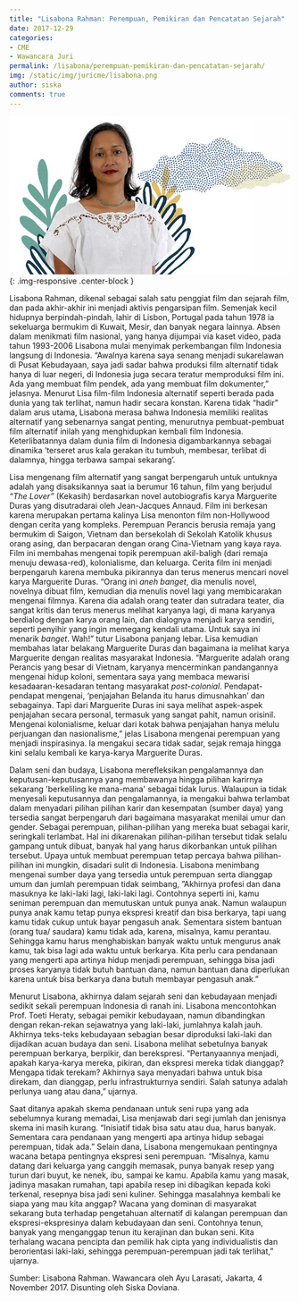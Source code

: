 ```yaml
---
title: "Lisabona Rahman: Perempuan, Pemikiran dan Pencatatan Sejarah"
date: 2017-12-29
categories:
- CME
- Wawancara Juri
permalink: /lisabona/perempuan-pemikiran-dan-pencatatan-sejarah/
img: /static/img/juricme/lisabona.png
author: siska
comments: true
---
```


![lisabona rahman](/static/img/juricme/article/Lisa_7.jpg "lisabona rahman"){: .img-responsive .center-block }

Lisabona Rahman, dikenal sebagai salah satu penggiat film dan sejarah film, dan pada akhir-akhir ini menjadi aktivis pengarsipan film. Semenjak kecil hidupnya berpindah-pindah, lahir di Lisbon, Portugal pada tahun 1978 ia sekeluarga bermukim di Kuwait, Mesir, dan banyak negara lainnya. Absen dalam menikmati film nasional, yang hanya dijumpai via kaset video, pada tahun 1993-2006 Lisabona mulai menyimak perkembangan film Indonesia langsung di Indonesia.  “Awalnya karena saya senang menjadi sukarelawan di Pusat Kebudayaan, saya jadi sadar bahwa produksi film alternatif tidak hanya di luar negeri, di Indonesia juga secara teratur memproduksi film ini. Ada yang membuat film pendek, ada yang membuat film dokumenter,” jelasnya. Menurut Lisa film-film Indonesia alternatif seperti berada pada dunia yang tak terlihat, namun hadir secara konstan. Karena tidak “hadir” dalam arus utama, Lisabona merasa bahwa Indonesia memiliki realitas alternatif yang sebenarnya sangat penting, menurutnya pembuat-pembuat film alternatif inilah yang menghidupkan kembali film Indonesia. Keterlibatannya dalam dunia film di Indonesia digambarkannya sebagai dinamika ‘terseret arus kala gerakan itu tumbuh, membesar, terlibat di dalamnya, hingga terbawa sampai sekarang’. 

Lisa mengenang film alternatif yang sangat berpengaruh untuk untuknya adalah yang disaksikannya saat ia berumur 16 tahun, film yang berjudul *“The Lover”* (Kekasih) berdasarkan novel autobiografis karya Marguerite Duras yang disutradarai oleh Jean-Jacques
Annaud. Film ini berkesan karena merupakan pertama kalinya Lisa menonton film non-Hollywood dengan cerita yang kompleks. Perempuan Perancis berusia remaja yang bermukim di Saigon, Vietnam dan bersekolah di Sekolah Katolik khusus orang asing, dan berpacaran dengan orang Cina-Vietnam yang kaya raya. Film ini membahas mengenai topik perempuan akil-baligh (dari remaja menuju dewasa-red), kolonialisme, dan keluarga. Cerita film ini menjadi berpengaruh karena membuka pikirannya dan terus menerus mencari novel karya Marguerite Duras. “Orang ini *aneh banget*, dia menulis novel, novelnya dibuat film, kemudian dia menulis novel lagi yang membicarakan mengenai filmnya. Karena dia adalah orang teater dan sutradara teater, dia sangat kritis dan terus menerus melihat karyanya lagi, di mana karyanya berdialog dengan karya orang lain, dan dialognya menjadi karya sendiri, seperti penyihir yang ingin memegang kendali utama. Untuk saya ini menarik *banget*. Wah!” tutur Lisabona panjang lebar. Lisa kemudian membahas latar belakang Marguerite Duras dan bagaimana ia melihat karya Marguerite dengan realitas masyarakat Indonesia. “Marguerite adalah orang Perancis yang besar di Vietnam, karyanya mencerminkan pandangannya mengenai hidup koloni, sementara saya yang membaca mewarisi kesadaaran-kesadaran tentang masyarakat *post-colonial*. Pendapat-pendapat mengenai, ‘penjajahan Belanda itu harus dimusnahkan’ dan sebagainya. Tapi dari Marguerite Duras ini saya melihat aspek-aspek penjajahan secara personal, termasuk yang sangat pahit, namun orisinil. Mengenai kolonialisme, keluar dari kotak bahwa penjajahan hanya melulu perjuangan dan nasionalisme,” jelas Lisabona mengenai perempuan yang menjadi inspirasinya. Ia mengakui secara tidak sadar, sejak remaja hingga kini selalu kembali ke karya-karya Marguerite Duras. 

Dalam seni dan budaya, Lisabona merefleksikan pengalamannya dan keputusan-keputusannya yang membawanya hingga pilihan karirnya sekarang 'berkeliling ke mana-mana' sebagai tidak lurus. Walaupun ia tidak menyesali keputusannya dan pengalamannya, ia mengakui bahwa terlambat dalam menyadari pilihan pilihan karir dan kesempatan (sumber daya) yang tersedia sangat berpengaruh dari bagaimana masyarakat menilai umur dan gender. Sebagai perempuan, pilihan-pilihan yang mereka buat sebagai karir, seringkali terlambat. Hal ini dikarenakan pilihan-pilihan tersebut tidak selalu gampang untuk dibuat, banyak hal yang harus dikorbankan untuk pilihan tersebut. Upaya untuk membuat perempuan tetap percaya bahwa pilihan-pilihan ini mungkin, disadari sulit di Indonesia. Lisabona menimbang mengenai sumber daya yang tersedia untuk perempuan serta dianggap umum dan jumlah perempuan tidak seimbang, ”Akhirnya profesi dan dana masuknya ke laki-laki lagi, laki-laki lagi. Contohnya seperti ini, kamu seniman perempuan dan memutuskan untuk punya anak. Namun walaupun punya anak kamu tetap punya ekspresi kreatif dan bisa berkarya, tapi uang kamu tidak cukup untuk bayar pengasuh anak. Sementara sistem bantuan (orang tua/ saudara) kamu tidak ada, karena, misalnya, kamu perantau. Sehingga kamu harus menghabiskan banyak waktu untuk mengurus anak kamu, tak bisa lagi ada waktu untuk berkarya. Kita perlu cara pendanaan yang mengerti apa artinya hidup menjadi perempuan, sehingga bisa jadi proses karyanya tidak butuh bantuan dana, namun bantuan dana diperlukan karena untuk bisa berkarya dana butuh membayar pengasuh anak.”

Menurut Lisabona, akhirnya dalam sejarah seni dan kebudayaan menjadi sedikit sekali perempuan Indonesia di ranah ini. Lisabona mencontohkan Prof. Toeti Heraty, sebagai pemikir kebudayaan, namun dibandingkan dengan rekan-rekan sejawatnya yang laki-laki, jumlahnya kalah jauh. Akhirnya teks-teks kebudayaan sebagian besar diproduksi laki-laki dan dijadikan acuan budaya dan seni. Lisabona melihat sebetulnya banyak perempuan berkarya, berpikir, dan berekspresi. “Pertanyaannya menjadi, apakah karya-karya mereka, pikiran, dan ekspresi mereka tidak dianggap? Mengapa tidak terekam? Akhirnya saya menyadari bahwa untuk bisa direkam, dan dianggap, perlu infrastrukturnya sendiri. Salah satunya adalah perlunya uang atau dana,” ujarnya. 

Saat ditanya apakah skema pendanaan untuk seni rupa yang ada sebelumnya kurang memadai, Lisa menjawab dari segi jumlah dan jenisnya skema ini masih kurang. “Inisiatif tidak bisa satu atau dua, harus banyak. Sementara cara pendanaan yang mengerti apa artinya hidup sebagai perempuan, tidak ada.” Selain dana, Lisabona mengemukaan pentingnya wacana betapa pentingnya ekspresi seni perempuan. “Misalnya, kamu datang dari keluarga yang canggih memasak, punya banyak resep yang turun dari buyut, ke nenek, ibu, sampai ke kamu. Apabila kamu yang masak, jadinya masakan rumahan, tapi apabila resep ini dibagikan kepada koki terkenal, resepnya bisa jadi seni kuliner. Sehingga masalahnya kembali ke siapa yang mau kita anggap? Wacana yang dominan di masyarakat sekarang buta terhadap pengetahuan alternatif di kalangan perempuan dan ekspresi-ekspresinya dalam kebudayaan dan seni. Contohnya tenun, banyak yang menganggap tenun itu kerajinan dan bukan seni. Kita terhalang wacana pencipta dan pemilik hak cipta yang individualistis dan berorientasi laki-laki, sehingga perempuan-perempuan jadi tak terlihat,” ujarnya. 

Sumber: Lisabona Rahman. Wawancara oleh Ayu Larasati, Jakarta, 4 November 2017. Disunting oleh Siska Doviana.
